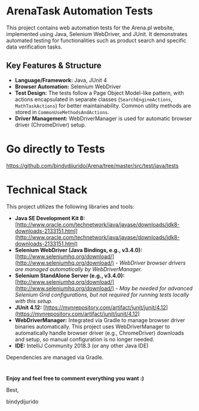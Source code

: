 # ArenaTask Automation Tests
This project contains web automation tests for the Arena.pl website, implemented using Java, Selenium WebDriver, and JUnit. It demonstrates automated testing for functionalities such as product search and specific data verification tasks.

## Key Features & Structure
*   **Language/Framework:** Java, JUnit 4
*   **Browser Automation:** Selenium WebDriver
*   **Test Design:** The tests follow a Page Object Model-like pattern, with actions encapsulated in separate classes (`SearchEngineActions`, `MathTaskActions`) for better maintainability. Common utility methods are stored in `CommonUseMethodsAndActions`.
*   **Driver Management:** WebDriverManager is used for automatic browser driver (ChromeDriver) setup.

# Go directly to Tests
https://github.com/bindydijurido/Arena/tree/master/src/test/java/tests
# 

# Technical Stack

This project utilizes the following libraries and tools:

*   **Java SE Development Kit 8:** [http://www.oracle.com/technetwork/java/javase/downloads/jdk8-downloads-2133151.html](http://www.oracle.com/technetwork/java/javase/downloads/jdk8-downloads-2133151.html)
*   **Selenium WebDriver (Java Bindings, e.g., v3.4.0):** [http://www.seleniumhq.org/download/](http://www.seleniumhq.org/download/) - _WebDriver browser drivers are managed automatically by WebDriverManager._
*   **Selenium StandAlone Server (e.g., v3.4.0):** [http://www.seleniumhq.org/download/](http://www.seleniumhq.org/download/) - _May be needed for advanced Selenium Grid configurations, but not required for running tests locally with this setup._
*   **JUnit 4.12:** [https://mvnrepository.com/artifact/junit/junit/4.12](https://mvnrepository.com/artifact/junit/junit/4.12)
*   **WebDriverManager:** Integrated via Gradle to manage browser driver binaries automatically. This project uses WebDriverManager to automatically handle browser driver (e.g., ChromeDriver) downloads and setup, so manual configuration is no longer needed.
*   **IDE:** IntelliJ Community 2018.3 (or any other Java IDE)

Dependencies are managed via Gradle.
#

**Enjoy and feel free to comment everything you want :)**

Best,

bindydijurido
